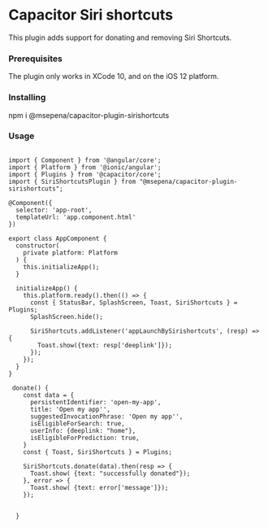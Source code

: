 # Capacitor Siri shortcuts

This plugin adds support for donating and removing Siri Shortcuts.

### Prerequisites

The plugin only works in XCode 10, and on the iOS 12 platform.

### Installing

npm i @msepena/capacitor-plugin-sirishortcuts

### Usage

```

import { Component } from '@angular/core';
import { Platform } from '@ionic/angular';
import { Plugins } from '@capacitor/core';
import { SiriShortcutsPlugin } from "@msepena/capacitor-plugin-sirishortcuts";

@Component({
  selector: 'app-root',
  templateUrl: 'app.component.html'
})

export class AppComponent {
  constructor(
    private platform: Platform
  ) {
    this.initializeApp();
  }

  initializeApp() {
    this.platform.ready().then(() => {
      const { StatusBar, SplashScreen, Toast, SiriShortcuts } = Plugins;
      SplashScreen.hide();

      SiriShortcuts.addListener('appLaunchBySirishortcuts', (resp) => {
        Toast.show({text: resp['deeplink']});
      });
    });
  }
}

 donate() {
    const data = {
      persistentIdentifier: 'open-my-app',
      title: 'Open my app'',
      suggestedInvocationPhrase: 'Open my app'',
      isEligibleForSearch: true,
      userInfo: {deeplink: "home"},
      isEligibleForPrediction: true,
    }
    const { Toast, SiriShortcuts } = Plugins;

    SiriShortcuts.donate(data).then(resp => {
      Toast.show( {text: "successfully donated"});
    }, error => {
      Toast.show( {text: error['message']});
    });


  }
```
